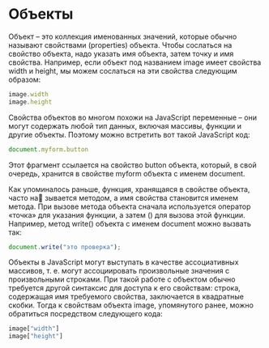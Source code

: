 # Объекты

 Объект – это коллекция именованных значений, которые обычно называют свойствами \(properties\) объекта.  Чтобы сослаться на свойство объекта, надо указать имя объекта, затем точку и имя свойства. Например, если объект под названием image имеет свойства width и height, мы можем сослаться на эти свойства следующим образом:

```js
image.width
image.height
```

Свойства объектов во многом похожи на JavaScript переменные – они могут содержать любой тип данных, включая массивы, функции и другие объекты. Поэтому можно встретить вот такой JavaScript код:

```js
document.myform.button
```

Этот фрагмент ссылается на свойство button объекта, который, в свой очередь, хранится в свойстве myform объекта с именем document.

 Как упоминалось раньше, функция, хранящаяся в свойстве объекта, часто на зывается методом, а имя свойства становится именем метода. При вызове метода объекта сначала используется оператор «точка» для указания функции, а затем \(\) для вызова этой функции. Например, метод write\(\) объекта с именем document можно вызвать так:

```js
document.write("это проверка");
```

Объекты в JavaScript могут выступать в качестве ассоциативных массивов, т. е. могут ассоциировать произвольные значения с произвольными строками. При такой работе с объектом обычно требуется другой синтаксис для доступа к его свойствам: строка, содержащая имя требуемого свойства, заключается в квадратные скобки. Тогда к свойствам объекта image, упомянутого ранее, можно обратиться посредством следующего кода:

```js
image["width"]
image["height"]
```



